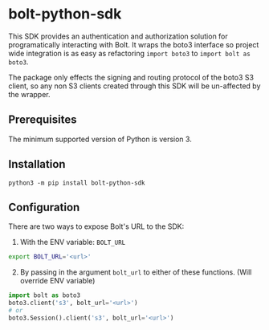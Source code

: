# bolt-python-sdk

This SDK provides an authentication and authorization solution for programatically interacting with Bolt. It wraps the boto3 interface so project wide integration is as easy as refactoring `import boto3` to `import bolt as boto3`. 

The package only effects the signing and routing protocol of the boto3 S3 client, so any non S3 clients created through this SDK will be un-affected by the wrapper.

## Prerequisites

The minimum supported version of Python is version 3.

## Installation

`python3 -m pip install bolt-python-sdk`

## Configuration

There are two ways to expose Bolt's URL to the SDK:

1. With the ENV variable: `BOLT_URL`
```bash
export BOLT_URL='<url>'
```

2. By passing in the argument `bolt_url` to either of these functions. (Will override ENV variable)
```python
import bolt as boto3
boto3.client('s3', bolt_url='<url>')
# or
boto3.Session().client('s3', bolt_url='<url>')
```
